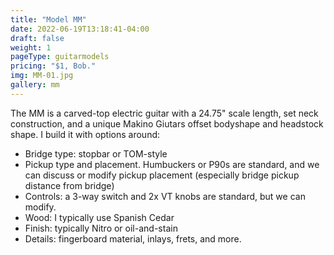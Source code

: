 ```yaml
---
title: "Model MM"
date: 2022-06-19T13:18:41-04:00
draft: false
weight: 1
pageType: guitarmodels
pricing: "$1, Bob."
img: MM-01.jpg
gallery: mm
---
```


The MM is a carved-top electric guitar with a 24.75" scale length, set neck construction, and a unique Makino Giutars offset bodyshape and headstock shape. I build it with options around:
- Bridge type: stopbar or TOM-style
- Pickup type and placement. Humbuckers or P90s are standard, and we can discuss or modify pickup placement (especially bridge pickup distance from bridge)
- Controls: a 3-way switch and 2x VT knobs are standard, but we can modify.
- Wood: I typically use Spanish Cedar
- Finish: typically Nitro or oil-and-stain
- Details: fingerboard material, inlays, frets, and more. 